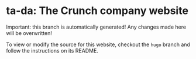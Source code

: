 # ta-da: The Crunch company website

Important: this branch is automatically generated! Any changes made here will be overwritten!

To view or modify the source for this website, checkout the `hugo` branch and follow the instructions on its README.
